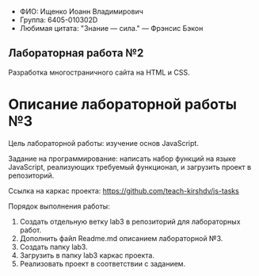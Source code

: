 - ФИО: Ищенко Иоанн Владимирович
- Группа: 6405-010302D
- Любимая цитата: "Знание — сила." — Фрэнсис Бэкон

## Лабораторная работа №2
Разработка многостраничного сайта на HTML и CSS.


# Описание лабораторной работы №3

Цель лабораторной работы: изучение основ JavaScript.

Задание на программирование: написать набор функций на языке JavaScript, реализующих требуемый функционал, и загрузить проект в репозиторий.

Ссылка на каркас проекта: https://github.com/teach-kirshdv/js-tasks

Порядок выполнения работы:

1.  Создать отдельную ветку lab3 в репозиторий для лабораторных работ.
2.  Дополнить файл Readme.md описанием лабораторной №3.
3.  Создать папку lab3.
4.  Загрузить в папку lab3 каркас проекта.
5.  Реализовать проект в соответствии с заданием.